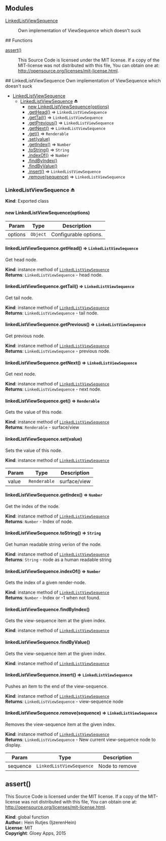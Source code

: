 ## Modules
<dl>
<dt><a href="#module_LinkedListViewSequence">LinkedListViewSequence</a></dt>
<dd><p>Own implementation of ViewSequence which doesn&#39;t suck</p>
</dd>
</dl>
## Functions
<dl>
<dt><a href="#assert">assert()</a></dt>
<dd><p>This Source Code is licensed under the MIT license. If a copy of the
MIT-license was not distributed with this file, You can obtain one at:
<a href="http://opensource.org/licenses/mit-license.html">http://opensource.org/licenses/mit-license.html</a>.</p>
</dd>
</dl>
<a name="module_LinkedListViewSequence"></a>
## LinkedListViewSequence
Own implementation of ViewSequence which doesn't suck


* [LinkedListViewSequence](#module_LinkedListViewSequence)
  * [LinkedListViewSequence](#exp_module_LinkedListViewSequence--LinkedListViewSequence) ⏏
    * [new LinkedListViewSequence(options)](#new_module_LinkedListViewSequence--LinkedListViewSequence_new)
    * [.getHead()](#module_LinkedListViewSequence--LinkedListViewSequence#getHead) ⇒ <code>LinkedListViewSequence</code>
    * [.getTail()](#module_LinkedListViewSequence--LinkedListViewSequence#getTail) ⇒ <code>LinkedListViewSequence</code>
    * [.getPrevious()](#module_LinkedListViewSequence--LinkedListViewSequence#getPrevious) ⇒ <code>LinkedListViewSequence</code>
    * [.getNext()](#module_LinkedListViewSequence--LinkedListViewSequence#getNext) ⇒ <code>LinkedListViewSequence</code>
    * [.get()](#module_LinkedListViewSequence--LinkedListViewSequence#get) ⇒ <code>Renderable</code>
    * [.set(value)](#module_LinkedListViewSequence--LinkedListViewSequence#set)
    * [.getIndex()](#module_LinkedListViewSequence--LinkedListViewSequence#getIndex) ⇒ <code>Number</code>
    * [.toString()](#module_LinkedListViewSequence--LinkedListViewSequence#toString) ⇒ <code>String</code>
    * [.indexOf()](#module_LinkedListViewSequence--LinkedListViewSequence#indexOf) ⇒ <code>Number</code>
    * [.findByIndex()](#module_LinkedListViewSequence--LinkedListViewSequence#findByIndex)
    * [.findByValue()](#module_LinkedListViewSequence--LinkedListViewSequence#findByValue)
    * [.insert()](#module_LinkedListViewSequence--LinkedListViewSequence#insert) ⇒ <code>LinkedListViewSequence</code>
    * [.remove(sequence)](#module_LinkedListViewSequence--LinkedListViewSequence#remove) ⇒ <code>LinkedListViewSequence</code>

<a name="exp_module_LinkedListViewSequence--LinkedListViewSequence"></a>
### LinkedListViewSequence ⏏
**Kind**: Exported class  
<a name="new_module_LinkedListViewSequence--LinkedListViewSequence_new"></a>
#### new LinkedListViewSequence(options)

| Param | Type | Description |
| --- | --- | --- |
| options | <code>Object</code> | Configurable options. |

<a name="module_LinkedListViewSequence--LinkedListViewSequence#getHead"></a>
#### linkedListViewSequence.getHead() ⇒ <code>LinkedListViewSequence</code>
Get head node.

**Kind**: instance method of <code>[LinkedListViewSequence](#exp_module_LinkedListViewSequence--LinkedListViewSequence)</code>  
**Returns**: <code>LinkedListViewSequence</code> - head node.  
<a name="module_LinkedListViewSequence--LinkedListViewSequence#getTail"></a>
#### linkedListViewSequence.getTail() ⇒ <code>LinkedListViewSequence</code>
Get tail node.

**Kind**: instance method of <code>[LinkedListViewSequence](#exp_module_LinkedListViewSequence--LinkedListViewSequence)</code>  
**Returns**: <code>LinkedListViewSequence</code> - tail node.  
<a name="module_LinkedListViewSequence--LinkedListViewSequence#getPrevious"></a>
#### linkedListViewSequence.getPrevious() ⇒ <code>LinkedListViewSequence</code>
Get previous node.

**Kind**: instance method of <code>[LinkedListViewSequence](#exp_module_LinkedListViewSequence--LinkedListViewSequence)</code>  
**Returns**: <code>LinkedListViewSequence</code> - previous node.  
<a name="module_LinkedListViewSequence--LinkedListViewSequence#getNext"></a>
#### linkedListViewSequence.getNext() ⇒ <code>LinkedListViewSequence</code>
Get next node.

**Kind**: instance method of <code>[LinkedListViewSequence](#exp_module_LinkedListViewSequence--LinkedListViewSequence)</code>  
**Returns**: <code>LinkedListViewSequence</code> - next node.  
<a name="module_LinkedListViewSequence--LinkedListViewSequence#get"></a>
#### linkedListViewSequence.get() ⇒ <code>Renderable</code>
Gets the value of this node.

**Kind**: instance method of <code>[LinkedListViewSequence](#exp_module_LinkedListViewSequence--LinkedListViewSequence)</code>  
**Returns**: <code>Renderable</code> - surface/view  
<a name="module_LinkedListViewSequence--LinkedListViewSequence#set"></a>
#### linkedListViewSequence.set(value)
Sets the value of this node.

**Kind**: instance method of <code>[LinkedListViewSequence](#exp_module_LinkedListViewSequence--LinkedListViewSequence)</code>  

| Param | Type | Description |
| --- | --- | --- |
| value | <code>Renderable</code> | surface/view |

<a name="module_LinkedListViewSequence--LinkedListViewSequence#getIndex"></a>
#### linkedListViewSequence.getIndex() ⇒ <code>Number</code>
Get the index of the node.

**Kind**: instance method of <code>[LinkedListViewSequence](#exp_module_LinkedListViewSequence--LinkedListViewSequence)</code>  
**Returns**: <code>Number</code> - Index of node.  
<a name="module_LinkedListViewSequence--LinkedListViewSequence#toString"></a>
#### linkedListViewSequence.toString() ⇒ <code>String</code>
Get human readable string verion of the node.

**Kind**: instance method of <code>[LinkedListViewSequence](#exp_module_LinkedListViewSequence--LinkedListViewSequence)</code>  
**Returns**: <code>String</code> - node as a human readable string  
<a name="module_LinkedListViewSequence--LinkedListViewSequence#indexOf"></a>
#### linkedListViewSequence.indexOf() ⇒ <code>Number</code>
Gets the index of a given render-node.

**Kind**: instance method of <code>[LinkedListViewSequence](#exp_module_LinkedListViewSequence--LinkedListViewSequence)</code>  
**Returns**: <code>Number</code> - Index or -1 when not found.  
<a name="module_LinkedListViewSequence--LinkedListViewSequence#findByIndex"></a>
#### linkedListViewSequence.findByIndex()
Gets the view-sequence item at the given index.

**Kind**: instance method of <code>[LinkedListViewSequence](#exp_module_LinkedListViewSequence--LinkedListViewSequence)</code>  
<a name="module_LinkedListViewSequence--LinkedListViewSequence#findByValue"></a>
#### linkedListViewSequence.findByValue()
Gets the view-sequence item at the given index.

**Kind**: instance method of <code>[LinkedListViewSequence](#exp_module_LinkedListViewSequence--LinkedListViewSequence)</code>  
<a name="module_LinkedListViewSequence--LinkedListViewSequence#insert"></a>
#### linkedListViewSequence.insert() ⇒ <code>LinkedListViewSequence</code>
Pushes an item to the end of the view-sequence.

**Kind**: instance method of <code>[LinkedListViewSequence](#exp_module_LinkedListViewSequence--LinkedListViewSequence)</code>  
**Returns**: <code>LinkedListViewSequence</code> - view-sequence node  
<a name="module_LinkedListViewSequence--LinkedListViewSequence#remove"></a>
#### linkedListViewSequence.remove(sequence) ⇒ <code>LinkedListViewSequence</code>
Removes the view-sequence item at the given index.

**Kind**: instance method of <code>[LinkedListViewSequence](#exp_module_LinkedListViewSequence--LinkedListViewSequence)</code>  
**Returns**: <code>LinkedListViewSequence</code> - New current view-sequence node to display.  

| Param | Type | Description |
| --- | --- | --- |
| sequence | <code>LinkedListViewSequence</code> | Node to remove |

<a name="assert"></a>
## assert()
This Source Code is licensed under the MIT license. If a copy of the
MIT-license was not distributed with this file, You can obtain one at:
http://opensource.org/licenses/mit-license.html.

**Kind**: global function  
**Author:**: Hein Rutjes (IjzerenHein)  
**License**: MIT  
**Copyright**: Gloey Apps, 2015  

